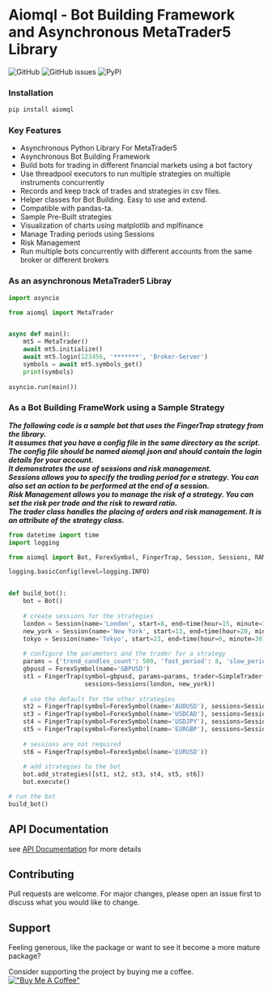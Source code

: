 # Aiomql - Bot Building Framework and Asynchronous MetaTrader5 Library
![GitHub](https://img.shields.io/github/license/ichinga-samuel/aiomql?style=plastic)
![GitHub issues](https://img.shields.io/github/issues/ichinga-samuel/aiomql?style=plastic)
![PyPI](https://img.shields.io/pypi/v/aiomql)

### Installation
```bash
pip install aiomql
```

### Key Features
- Asynchronous Python Library For MetaTrader5
- Asynchronous Bot Building Framework
- Build bots for trading in different financial markets using a bot factory
- Use threadpool executors to run multiple strategies on multiple instruments concurrently
- Records and keep track of trades and strategies in csv files.
- Helper classes for Bot Building. Easy to use and extend.
- Compatible with pandas-ta.
- Sample Pre-Built strategies
- Visualization of charts using matplotlib and mplfinance
- Manage Trading periods using Sessions
- Risk Management
- Run multiple bots concurrently with different accounts from the same broker or different brokers

### As an asynchronous MetaTrader5 Libray
```python
import asyncio

from aiomql import MetaTrader


async def main():
    mt5 = MetaTrader()
    await mt5.initialize()
    await mt5.login(123456, '*******', 'Broker-Server')
    symbols = await mt5.symbols_get()
    print(symbols)
    
asyncio.run(main())
```

### As a Bot Building FrameWork using a Sample Strategy
***The following code is a sample bot that uses the FingerTrap strategy from the library.\
It assumes that you have a config file in the same directory as the script.\
The config file should be named aiomql.json and should contain the login details for your account.\
It demonstrates the use of sessions and risk management.\
Sessions allows you to specify the trading period for a strategy. You can also set an action to be performed at the end of a session.\
Risk Management allows you to manage the risk of a strategy. You can set the risk per trade and the risk to reward ratio.\
The trader class handles the placing of orders and risk management. It is an attribute of the strategy class.***

```python
from datetime import time
import logging

from aiomql import Bot, ForexSymbol, FingerTrap, Session, Sessions, RAM, SimpleTrader, TimeFrame

logging.basicConfig(level=logging.INFO)


def build_bot():
    bot = Bot()
    
    # create sessions for the strategies
    london = Session(name='London', start=8, end=time(hour=15, minute=30), on_end='close_all')
    new_york = Session(name='New York', start=13, end=time(hour=20, minute=30))
    tokyo = Session(name='Tokyo', start=23, end=time(hour=6, minute=30))
    
    # configure the parameters and the trader for a strategy
    params = {'trend_candles_count': 500, 'fast_period': 8, 'slow_period': 34, 'etf': TimeFrame.M5}
    gbpusd = ForexSymbol(name='GBPUSD')
    st1 = FingerTrap(symbol=gbpusd, params=params, trader=SimpleTrader(symbol=gbpusd, ram=RAM(risk=0.05, risk_to_reward=2)),
                     sessions=Sessions(london, new_york))
    
    # use the default for the other strategies
    st2 = FingerTrap(symbol=ForexSymbol(name='AUDUSD'), sessions=Sessions(tokyo, new_york))
    st3 = FingerTrap(symbol=ForexSymbol(name='USDCAD'), sessions=Sessions(new_york))
    st4 = FingerTrap(symbol=ForexSymbol(name='USDJPY'), sessions=Sessions(tokyo))
    st5 = FingerTrap(symbol=ForexSymbol(name='EURGBP'), sessions=Sessions(london))
    
    # sessions are not required
    st6 = FingerTrap(symbol=ForexSymbol(name='EURUSD'))
    
    # add strategies to the bot
    bot.add_strategies([st1, st2, st3, st4, st5, st6])
    bot.execute()

# run the bot
build_bot()
```
## API Documentation
see [API Documentation](https://github.com/Ichinga-Samuel/aiomql/tree/master/docs) for more details

## Contributing
Pull requests are welcome. For major changes, please open an issue first to discuss what you would like to change.

## Support
Feeling generous, like the package or want to see it become a more mature package?

Consider supporting the project by buying me a coffee.\
[!["Buy Me A Coffee"](https://www.buymeacoffee.com/assets/img/custom_images/orange_img.png)](https://www.buymeacoffee.com/ichingasamuel)
